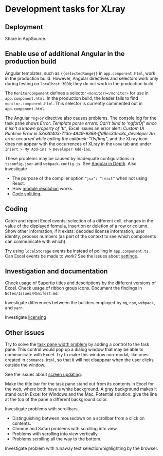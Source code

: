 # Development tasks for XLray

## Deployment

Share in AppSource.

## Enable use of additional Angular in the production build

Angular templates, such as `{{selectedRange}}` in `app.component.html`, work in the production build.  However,
Angular directives and selectors work only during testing on `localhost:3000`; they do not work in the production build.

The `MonitorComponent` defines a selector `<monitor></monitor>` for use in `app.component.html`.  In the production build, the loader fails to find `monitor.component.html`.  This selector is currently commented out in `app.component.html`.

The Angular `*ngFor` directive also causes problems.  The console log for the task pane shows _Error: Template parse errors: Can't bind to 'ngforOf' since it isn't a known property of 'tr'_, Excel issues an error alert: _Custom UI Runtime Error in 53e30403-713a-4849-9398-ffd8ec33ec8c_developer  An error occurred while calling the callback: "OsfImg"_, and the XLray icon does not appear with the occurrences of XLray in the `Home` tab and under `Insert > My Add-ins > Developer Add-ins`.  

These problems may be caused by inadequate configurations in `tsconfig.json` and `webpack.config.js`.  See [Angular in Depth](https://medium.com/angular-in-depth/configuring-typescript-compiler-a84ed8f87e3).  Also investigate

- The purpose of the compiler option `"jsx": "react"` when not using React.
- How [module resolution](https://www.typescriptlang.org/docs/handbook/module-resolution.html) works.
- [Code splitting](https://webpack.js.org/guides/code-splitting/).

## Coding

Catch and report Excel events: selection of a different cell, changes in the value of the displayed formula, insertion or deletion of a row or column.  Show other information, if it exists: decoded license information, user identity, process numbers (as part of the context to see which components can communicate with which).

Try using `localStorage` events be instead of polling in `app.component.ts`.  Can Excel events be made to work?  See the issues about [settings](../Issues/API.md##Settings).

## Investigation and documentation

Check usage of Supertip titles and descriptions by the different versions of Excel.  Check usage of ribbon group icons.  Document the findings in `Notes/Issues/Manifest.md`.

Investigate differences between the builders employed by `ng`, `npm`, `webpack`, and `yarn`.

Investigate [licensing](https://docs.microsoft.com/en-us/office/dev/store/add-license-checks-to-office-and-sharepoint-add-ins?redirectedfrom=MSDN.)

## Other issues

Try to solve the [task pane width problem](Issues/Appearance.md##Major-issues) by adding a control to the task pane.  This control would pop up a dialog window that may be able to communicate with Excel.  Try to make this window non-modal, like ones created in `commands.html`, so that it will not disappear when the user clicks outside the window.

See the issues about [screen updating](Issues/API.md##Screen-updating).

Make the title bar for the task pane stand out from its contents in Excel for the web, where both have a white background.  A gray background makes it stand out in Excel for Windows and the Mac.  Potential solution: give the line at the top of the pane a different background color.

Investigate problems with scrollbars.

- Distinguishing between mousedown on a scrollbar from a click on contents.
- Chrome and Safari problems with scrolling into view.
- Problems with scrolling into view vertically.
- Problems scrolling all the way to the bottom.

Investigate problem with runaway text selection/highlighting by the browser.
